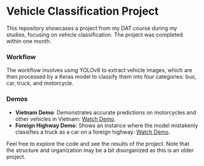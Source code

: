 # Vehicle Classification Project

This repository showcases a project from my DAT course during my studies, focusing on vehicle classification. The project was completed within one month.

### Workflow
The workflow involves using YOLOv8 to extract vehicle images, which are then processed by a Keras model to classify them into four categories: bus, car, truck, and motorcycle.

### Demos
- **Vietnam Demo**: Demonstrates accurate predictions on motorcycles and other vehicles in Vietnam: [Watch Demo](https://youtu.be/_5ORDvbPOC4).
- **Foreign Highway Demo**: Shows an instance where the model mistakenly classifies a truck as a car on a foreign highway: [Watch Demo](https://youtu.be/s0GQqyzams4).

Feel free to explore the code and see the results of the project. Note that the structure and organization may be a bit disorganized as this is an older project.
